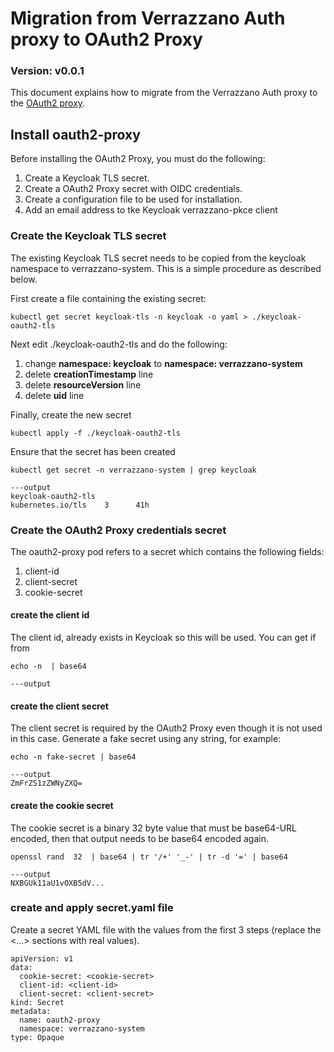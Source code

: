 # Migration from Verrazzano Auth proxy to OAuth2 Proxy

### Version: v0.0.1
This document explains how to migrate from the Verrazzano Auth proxy to the [OAuth2 proxy](https://github.com/oauth2-proxy/oauth2-proxy).


## Install oauth2-proxy
Before installing the OAuth2 Proxy, you must do the following:

1. Create a Keycloak TLS secret.
2. Create a OAuth2 Proxy secret with OIDC credentials.
3. Create a configuration file to be used for installation.
4. Add an email address to tke Keycloak verrazzano-pkce client

### Create the Keycloak TLS secret
The existing Keycloak TLS secret needs to be copied from the keycloak namespace to verrazzano-system.  This is a simple procedure as described below.

First create a file containing the existing secret:
```
kubectl get secret keycloak-tls -n keycloak -o yaml > ./keycloak-oauth2-tls
```

Next edit ./keycloak-oauth2-tls and do the following:
1. change **namespace: keycloak** to **namespace: verrazzano-system**
2. delete **creationTimestamp** line
3. delete **resourceVersion** line
4. delete **uid** line

Finally, create the new secret
```
kubectl apply -f ./keycloak-oauth2-tls
```

Ensure that the secret has been created
```
kubectl get secret -n verrazzano-system | grep keycloak

---output
keycloak-oauth2-tls                                     kubernetes.io/tls    3      41h
```

### Create the OAuth2 Proxy credentials secret
The oauth2-proxy pod refers to a secret which contains the following fields:

1. client-id
2. client-secret
3. cookie-secret

#### create the client id
The client id, already exists in Keycloak so this will be used.  You can get if from 
```
echo -n  | base64

---output
```

#### create the client secret
The client secret is required by the OAuth2 Proxy even though it is not used in this case.  Generate a fake secret using any string, for example:

```
echo -n fake-secret | base64

---output
ZmFrZS1zZWNyZXQ=
```

#### create the cookie secret
The cookie secret is a binary 32 byte value that must be base64-URL encoded, then that output needs to be base64 encoded again.

```
openssl rand  32  | base64 | tr '/+' '_-' | tr -d '=' | base64

---output
NXBGUk11aU1vOXB5dV...
```

### create and apply secret.yaml file
Create a secret YAML file with the values from the first 3 steps (replace the <...> sections with real values).

```
apiVersion: v1
data:
  cookie-secret: <cookie-secret>
  client-id: <client-id>
  client-secret: <client-secret>
kind: Secret
metadata:
  name: oauth2-proxy
  namespace: verrazzano-system
type: Opaque
```


